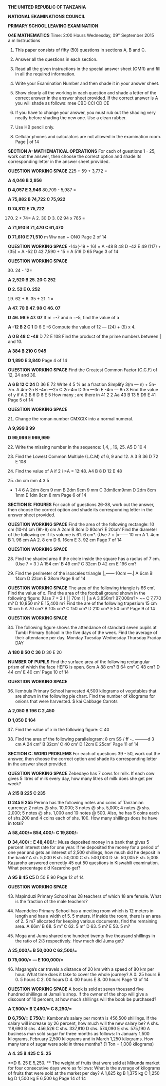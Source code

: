 **THE UNITED REPUBLIC OF TANZANIA**

**NATIONAL EKAMINATIONS COUNCIL**

**PRIMARY SCHOOL LEAVING EXAMINATION**

**04E MATHEMATICS**
Time: 2:00 Hours Wednesday, 09" September 2015 a.m
Instructions

1. This paper consists of fifty (50) questions in sections A, B and C.

2. Answer all the questions in each section.

3. Read all the given instructions in the special answer sheet (OMR) and fill in all the required information.

4. Write your Examination Number and then shade it in your answer sheet.

5. Show clearly all the working in each question and shade a letter of the correct answer in the answer sheet provided. If the correct answer is A you will shade as follows:
mee CBD CCl CD CE

6. If you have to change your answer, you must rub out the shading very neatly before shading the new one. Use a clean rubber.

7. Use HB pencil only.

8. Cellular phones and calculators are not allowed in the examination room.
Page | of 14

**SECTION A: MATHEMATICAL OPERATIONS**
For cach of guestions 1 - 25, work out the answer, then choose the correct option and shade its corresponding letter in the answer sheet provided.

**OUESTION WORKING SPACE**
225 + 59 + 3,772 =

**A 4,046 B 3,956**

**D 4,057 E 3,946**
80,709 - 5,987 =

**A 75,882 B 74,722 C 75,922**

**D 74,812 E 75,722**

170. 2 + 74=
   A 2. 30
   D 3. 02
94 x 765 =

**A 71,910 B 71,470 C 61,470**

**D 71,610 E 71,510**
m Ww nan +
ONO
Page 2 of 14

**OUESTION WORKING SPACE**
-14x(-19 + 16) =
   A -48 B 48
   D -42 E 49
(117) + (35) =
   A -52
   D 42
7,590 + 15 =
   A 516
   D 65
Page 3 of 14

**OUESTION WORKING SPACE**

30. 24 - 12=

**A 2,520 B 25. 20 C 252**

**D 2. 52 E 0. 252**

19. 62 + 6. 35 + 21. 1 =

**A 47. 70 B 47. 98 C 46. 07**

**D 46. 98 E 47. 07**
If m =-7 and n =-5, find the value of a

**A -12 B 2 C 1**
   D 6 E -6
Compute the value of 12 — (24) + (9) x 4.

**A 0 B 48 C -48**
   D 72 E 108
Find the product of the prime numbers between | and 10.

**A 384 B 210 C 945**

**D 1,890 E 3,840**
Page 4 of 14

**OUESTION WORKING SPACE**
Find the Greatest Common Factor (G.C.F) of
12, 24 and 36.

**A 6 B 12 C 24**
   D 36 E 72
Write 4 5 % as a fraction
Simplify 3(m — n) + 5n- 7m.
   A 4m-2n B -4m —2n C 2n-4m
   D 3m —3n E -4m — 8n
3
Find the value of y if
   A 2 B 6
   D 8 E 5
How many ; are there in 41
2 2
Aa 43 B 13 5
D9 E 41
Page 5 of 14

**OUESTION WORKING SPACE**

21. Change the roman number CMXCIX into a normal numeral.

**A 9,999 B 99**

**D 99,999 E 999,999**

22. Write the missing number in the sequence:
1,4, , 16, 25. A5
   D 10 4

23. Find the Lowest Common Multiple (L.C.M)
of 6, 9 and 12. A 3 B 36
   D 72 E 108

24. Find the value of A if 2 i >A = 12:48. A4 B 8
   D 12 E 48

25. dm cm mm
4 3 5
- 1 4 6
   A 2dm 8cm 9 mm
   B 2dm 9cm 9 mm
   C 3dm8cm9mm
   D 2dm 8cm 1mm
   E 1dm 8cm 8 mm
Page 6 of 14

**SECTION B: FIGURES**
For cach of guestions 26-38, work out the answer, then choose the correct option and shade its corresponding letter in the answer sheet provided.

**OUESTION WORKING SPACE**
Find the area of the following rectangle:
10 cm
(10-h) cm
(9h-8) cm
   A 2cm B 8cm
   D 80cm? E 20cm’
Find the diameter of the following ee if its volume is 61. 6 cm*. (Use 7 =
|«—— 10 cm
   A 1. 4cm B 1. 96 cm AA 2. 8 cm
   D 6. 16cm E 3. 92 cm
Page 7 of 14

**OUESTION WORKING SPACE**

28. Find the shaded area if the circle inside the square has a radius of 7 cm. (Use 7 = 3 )
   A 154 cm’ B 49 cm? C 32cm
   D 42 cm E 196 cm?

29. Find the perimeter of the isosceles triangle
|_—— 10cm —.|
   A 6cm B 14cm
   D 22cm E 38cm
Page 8 of 14

**OUESTION WORKING SPACE**
The area of the following triangle is 66 cm’.
Find the value of x.
Find the area of the football ground shown in the following figure: (Use 7 = 2 )
| |
70m !
| |
a
   A 3,850m? B7,000m?> ~~ C 7,770 m?
   D 10,850 m? E 15,400 m?
Find the are of the following trapezium
15 cm
10 cm h
   A 70 cm? B 105 cm? C 150 cm?
   D 210 cm? E 50 cm?
Page 9 of 14

**OUESTION WORKING SPACE**

34. The following figure shows the attendance of standard seven pupils at Tumbi Primary
School in the five days of the week. Find the average of their attendance per day.
Monday Tuesday Wednesday Thursday Fraday
DAY

**A 180 B 50 C 36**
   D 30 E 20

**NUMBER OF PUPILS**
Find the surface area of the following rectangular prism of which the face HEFG is open.
6cm
   A 88 cm? B 64 cm” C 48 cm?
   D 44 cm’ E 40 cm’
Page 10 of 14

**OUESTION WORKING SPACE**

36. Ilembula Primary School harvested 4,500
kilograms of vegetables that are shown in the following pie chart. Find the number of kilograms for onions that were harvested.
$
kai
Cabbage
Carrots

**A 2,050 B 196 C 2,450**

**D 1,050 E 164**

37. Find the value of x in the following figure:
   C 40

38. Find the area of the following parallelogram:
8 cm
SS
/ ff
-_ ———d
3 cm
   A 24 cm” B 32cm’ C 40 cm’
   D 12cm E 25cm’
Page 11 of 14

**SECTION C: WORD PROBLEMS**
For each of questions 39 - 50, work out the answer, then choose the correct option and shade its corresponding letter in the answer sheet provided.

**QUESTION WORKING SPACE**
Zebedayo has 7 cows for milk. If each cow gives 5 litres of milk every day, how many litres of milk does she get per week?

**A 215 B 225 C 235**

**D 245 E 255**
Perima has the following notes and coins of
Tanzanian currency:
2 notes @ shs. 10,000; 3 notes @ shs. 5,000;
4 notes @ shs. 2,000; 5 notes @ shs. 1,000
and 10 notes @ 500. Also, he has 5 coins each of shs.200 and 4 coins each of shs. 100. How many shillings does he have in total?

**A 58,400/= B54,400/- C 19,800/-**

**D 34,400/= E 48,400/=**
Musa deposited money in a bank that gives 5
percent interest rate for one year. If he deposited the money for a period of one year and gets an interest of 2,500 shillings, how much did he deposit in the bank?
   A sh. 5,000 B sh. 50,000
   C sh. 500,000 D sh. 50,005
   E sh. 5,005
Kazaroho answered correctly 45 out 50
questions in Kiswahili examination. What percentage did Kazaroho get?

**A 95 B 45 C5**
   D 50 E 90
Page 12 of 14

**OUESTION WORKING SPACE**

43. Mapinduzi Primary School has 28 teachers of which 18 are female. What is the fraction of the male teachers?

44. Maendeleo Primary School has a meeting room which is 12 meters in length and has a width of 5. 5 meters. If inside the room, there is an area of 2. 5 m7 allocated for keeping various documents, find the remaining area.
   A 66m’ B 68. 5 m” C 62. 5 m”
   D 63. 5 m? E 53. 5 m?

45. Moga and Juma shared one hundred twenty five thousand shillings in the ratio of 2:3
respectively. How much did Juma get?

**A 25,000/= B 50,000 C 62,500/=**

**D 75,000/= — E 100,000/=**

46. Maganga’s car travels a distance of 20 km with a speed of 80 km per hour. What time does it take to cover the whole journey?
   A 0. 25 hours B 0. 5 hours C 2. 00 hours
   D 4. 00 hours E 8. 00 hours
Page 13 of 14

**OUESTION WORKING SPACE**
   A book is sold at seven thousand five hundred shillings at Jamali's shop. If the owner of the shop will give a discount of 10
percent, at how much shillings will the book be purchased?

**A 7,500/= B 7,490/= C 8,250/=**

**D 6,750/= E 750/=**
Kambona’s salary per month is 456,500
shillings. If the salary will increase by 26
percent, how much will the new salary be?
   A shs. 118,690 B shs. 456,526
   C shs. 337,810 D shs. 574,090
   E shs. 575,190
   A business man sold sugar for three months as follows: In January 1,500 kilograms,
February 2,500 kilograms and in March
1,250 kilograms. How many tons of sugar were sold in three months? (1 Ton = 1,000
kilograms)

**A 4. 25 B 425 C 5. 25**

**D 6. 25 E 5,250. **
The weight of fruits that were sold at
Mikunda market for four consecutive days were as follows:
What is the average of kilograms of fruits that were sold at the market per day?
   A 1,625 kg B 1,375 kg C 1,250 kg
   D 1,500 kg E 6,500 kg
Page 14 of 14
